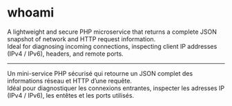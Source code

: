 # whoami

A lightweight and secure PHP microservice that returns a complete JSON snapshot of network and HTTP request information.  
Ideal for diagnosing incoming connections, inspecting client IP addresses (IPv4 / IPv6), headers, and remote ports.

---

Un mini-service PHP sécurisé qui retourne un JSON complet des informations réseau et HTTP d’une requête.  
Idéal pour diagnostiquer les connexions entrantes, inspecter les adresses IP (IPv4 / IPv6), les entêtes et les ports utilisés.

